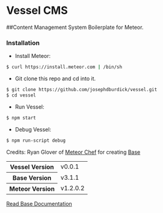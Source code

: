 # Vessel CMS
##Content Management System Boilerplate for Meteor.

### Installation

- Install Meteor:

```sh
$ curl https://install.meteor.com | /bin/sh
```

- Git clone this repo and cd into it.

```sh
$ git clone https://github.com/josephdburdick/vessel.git
$ cd vessel
```

- Run Vessel:

```sh
$ npm start
```

- Debug Vessel:

```sh
$ npm run-script debug
```

Credits: Ryan Glover of [Meteor Chef](http://themeteorchef.com/base) for creating [Base](https://github.com/themeteorchef/base)


<table>
  <tbody>
    <tr>
      <th>Vessel Version</th>
      <td>v0.0.1</td>
    </tr>
    <tr>
      <th>Base Version</th>
      <td>v3.1.1</td>
    </tr>
    <tr>
      <th>Meteor Version</th>
      <td>v1.2.0.2</td>
    </tr>
  </tbody>
</table>

[Read Base Documentation](http://themeteorchef.com/base)
